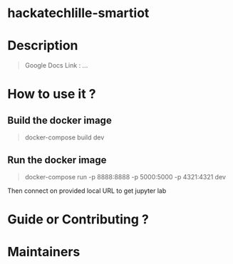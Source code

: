 # hackatechlille-smartiot


# Description

> Google Docs Link : ...

# How to use it ?

## Build the docker image
> docker-compose build dev
## Run the docker image
 > docker-compose run -p 8888:8888 -p 5000:5000 -p 4321:4321  dev

Then connect on provided local URL to get jupyter lab


# Guide or Contributing ?


# Maintainers

